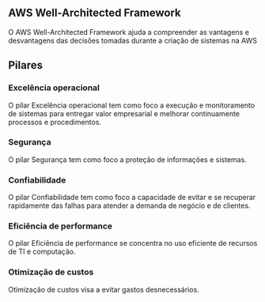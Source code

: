 ## AWS Well-Architected Framework

O AWS Well-Architected Framework ajuda a compreender as vantagens e desvantagens das decisões tomadas durante a criação de sistemas na AWS

## Pilares

### Excelência operacional
O pilar Excelência operacional tem como foco a execução e monitoramento de sistemas para entregar valor empresarial e melhorar continuamente processos e procedimentos. 

### Segurança

O pilar Segurança tem como foco a proteção de informações e sistemas. 

### Confiabilidade

O pilar Confiabilidade tem como foco a capacidade de evitar e se recuperar rapidamente das falhas para atender a demanda de negócio e de clientes.

### Eficiência de performance

O pilar Eficiência de performance se concentra no uso eficiente de recursos de TI e computação. 

### Otimização de custos

Otimização de custos visa a evitar gastos desnecessários.
